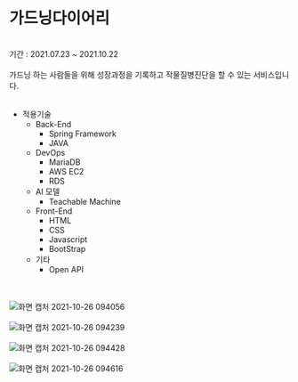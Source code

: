 # 가드닝다이어리

<br>
기간 : 2021.07.23 ~ 2021.10.22
<br><br>
가드닝 하는 사람들을 위해 성장과정을 기록하고 작물질병진단을 할 수 있는 서비스입니다.
<br><br>

* 적용기술 
  * Back-End  
    * Spring Framework 
    * JAVA 
  * DevOps 
    * MariaDB
    * AWS EC2
    * RDS
  * AI 모델
    * Teachable Machine
  * Front-End 
    * HTML 
    * CSS 
    * Javascript 
    * BootStrap 
  * 기타 
    * Open API
    
<br><br>
![화면 캡처 2021-10-26 094056](https://user-images.githubusercontent.com/66003049/182756809-6803739d-99a9-419c-beca-473ac69e1b74.png)
<br><br>
![화면 캡처 2021-10-26 094239](https://user-images.githubusercontent.com/66003049/182756837-4d582544-b06f-41b5-bd75-cdcc46ac7865.png)
<br><br>
![화면 캡처 2021-10-26 094428](https://user-images.githubusercontent.com/66003049/182756858-92ceb616-5ba5-45a4-a9d3-d32e4effb8f6.png)
<br><br>
![화면 캡처 2021-10-26 094616](https://user-images.githubusercontent.com/66003049/182756880-16949f03-4a46-4ccc-8ee5-d8a82ef6a35e.png)


